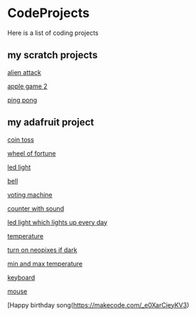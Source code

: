 # CodeProjects
Here is a list of coding projects
## my scratch projects
[alien attack](https://scratch.mit.edu/projects/447220400)

[apple game 2](https://scratch.mit.edu/projects/445671728)

[ping pong](https://scratch.mit.edu/projects/434499734)

## my adafruit project 
[coin toss](https://makecode.com/_TzEU7zFLH2TR)

[wheel of fortune](https://makecode.com/_fAiEiKVC07Ai)

[led light](https://makecode.com/_KPXTgiC4mPDz)

[bell](https://makecode.com/_Yt29r79zfgDu)

[voting machine](https://makecode.com/_XgjAoJ22w8vR)

[counter with sound](https://makecode.com/_MqUU8dU9sJW5)

[led light which lights up every day](https://makecode.com/_iycVTJ3CefEP)

[temperature](https://makecode.com/_gsP6MTK8FAPT)

[turn on neopixes if dark](https://makecode.com/_e2x5xEJxJRqK)

[min and max temperature](https://makecode.com/_U72HpJTb65qa)

[keyboard](https://makecode.com/_6RuPub2xeP0E)

[mouse](https://makecode.com/_6jd6pe54him3)

[Happy birthday song(https://makecode.com/_e0XarCieyKV3)
